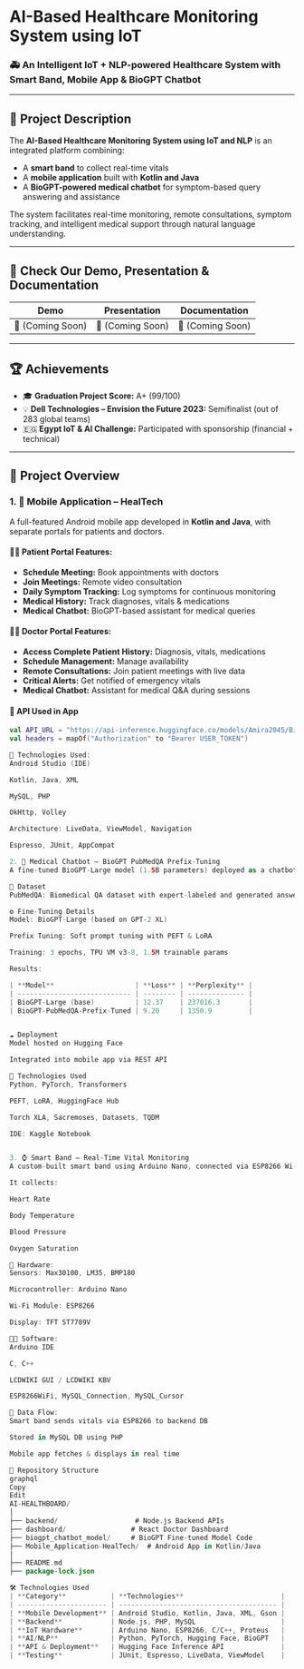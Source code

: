 # AI-Based Healthcare Monitoring System using IoT

### 🚑 An Intelligent IoT + NLP-powered Healthcare System with Smart Band, Mobile App & BioGPT Chatbot

---

## 📌 Project Description

The **AI-Based Healthcare Monitoring System using IoT and NLP** is an integrated platform combining:

- A **smart band** to collect real-time vitals  
- A **mobile application** built with **Kotlin and Java**  
- A **BioGPT-powered medical chatbot** for symptom-based query answering and assistance

The system facilitates real-time monitoring, remote consultations, symptom tracking, and intelligent medical support through natural language understanding.

---

## 🎥 Check Our Demo, Presentation & Documentation

| Demo | Presentation | Documentation |
|------|--------------|----------------|
| 🚧 (Coming Soon) | 🚧 (Coming Soon) | 🚧 (Coming Soon) |

---

## 🏆 Achievements

- 🎓 **Graduation Project Score:** A+ (99/100)
- 💡 **Dell Technologies – Envision the Future 2023:** Semifinalist (out of 283 global teams)
- 🇪🇬 **Egypt IoT & AI Challenge:** Participated with sponsorship (financial + technical)

---

## 🧩 Project Overview

### 1. 📱 Mobile Application – HealTech

A full-featured Android mobile app developed in **Kotlin and Java**, with separate portals for patients and doctors.

#### 👩‍⚕️ Patient Portal Features:
- **Schedule Meeting:** Book appointments with doctors
- **Join Meetings:** Remote video consultation
- **Daily Symptom Tracking:** Log symptoms for continuous monitoring
- **Medical History:** Track diagnoses, vitals & medications
- **Medical Chatbot:** BioGPT-based assistant for medical queries

#### 👨‍⚕️ Doctor Portal Features:
- **Access Complete Patient History:** Diagnosis, vitals, medications
- **Schedule Management:** Manage availability
- **Remote Consultations:** Join patient meetings with live data
- **Critical Alerts:** Get notified of emergency vitals
- **Medical Chatbot:** Assistant for medical Q&A during sessions

#### 🔐 API Used in App
```kotlin
val API_URL = "https://api-inference.huggingface.co/models/Amira2045/BioGPT-Finetuned"
val headers = mapOf("Authorization" to "Bearer USER_TOKEN")

📲 Technologies Used:
Android Studio (IDE)

Kotlin, Java, XML

MySQL, PHP

OkHttp, Volley

Architecture: LiveData, ViewModel, Navigation

Espresso, JUnit, AppCompat

2. 🤖 Medical Chatbot – BioGPT PubMedQA Prefix-Tuning
A fine-tuned BioGPT-Large model (1.5B parameters) deployed as a chatbot to answer medical questions based on symptoms and PubMed literature.

🔬 Dataset
PubMedQA: Biomedical QA dataset with expert-labeled and generated answers.

⚙️ Fine-Tuning Details
Model: BioGPT-Large (based on GPT-2 XL)

Prefix Tuning: Soft prompt tuning with PEFT & LoRA

Training: 3 epochs, TPU VM v3-8, 1.5M trainable params

Results:

| **Model**                    | **Loss** | **Perplexity** |
| ---------------------------- | -------- | -------------- |
| BioGPT-Large (base)          | 12.37    | 237016.3       |
| BioGPT-PubMedQA-Prefix-Tuned | 9.20     | 1350.9         |


☁️ Deployment
Model hosted on Hugging Face

Integrated into mobile app via REST API

🧪 Technologies Used
Python, PyTorch, Transformers

PEFT, LoRA, HuggingFace Hub

Torch XLA, Sacremoses, Datasets, TQDM

IDE: Kaggle Notebook


3. ⌚ Smart Band – Real-Time Vital Monitoring
A custom-built smart band using Arduino Nano, connected via ESP8266 Wi-Fi module, and developed using Arduino C/C++.

It collects:

Heart Rate

Body Temperature

Blood Pressure

Oxygen Saturation

🔧 Hardware:
Sensors: Max30100, LM35, BMP180

Microcontroller: Arduino Nano

Wi-Fi Module: ESP8266

Display: TFT ST7789V

🧑‍💻 Software:
Arduino IDE

C, C++

LCDWIKI GUI / LCDWIKI KBV

ESP8266WiFi, MySQL_Connection, MySQL_Cursor

🔗 Data Flow:
Smart band sends vitals via ESP8266 to backend DB

Stored in MySQL DB using PHP

Mobile app fetches & displays in real time

📁 Repository Structure
graphql
Copy
Edit
AI-HEALTHBOARD/
│
├── backend/                   # Node.js Backend APIs
├── dashboard/                # React Doctor Dashboard
├── biogpt_chatbot_model/     # BioGPT Fine-tuned Model Code
├── Mobile_Application-HealTech/  # Android App in Kotlin/Java
│
├── README.md
├── package-lock.json

🛠 Technologies Used
| **Category**           | **Technologies**                        |
| ---------------------- | --------------------------------------- |
| **Mobile Development** | Android Studio, Kotlin, Java, XML, Gson |
| **Backend**            | Node.js, PHP, MySQL                     |
| **IoT Hardware**       | Arduino Nano, ESP8266, C/C++, Proteus   |
| **AI/NLP**             | Python, PyTorch, Hugging Face, BioGPT   |
| **API & Deployment**   | Hugging Face Inference API              |
| **Testing**            | JUnit, Espresso, LiveData, ViewModel    |


